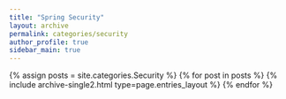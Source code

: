 ```yaml
---
title: "Spring Security"
layout: archive
permalink: categories/security
author_profile: true
sidebar_main: true
---
```


{% assign posts = site.categories.Security %}
{% for post in posts %} {% include archive-single2.html type=page.entries_layout %} {% endfor %}

